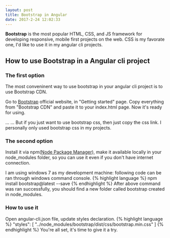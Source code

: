 ```yaml
---
layout: post
title: Bootstrap in Angular
date: 2017-2-24 12:02:33
---
```


**Bootstrap** is the most popular HTML, CSS, and JS framework for developing responsive, mobile first projects on the web. CSS is my favorate one, I'd like to use it in my angular cli projects.

## How to use Bootstrap in a Angular cli project

### The first option
The most conveninent way to use bootstrap in your angular cli project is to use Bootstrap CDN.

Go to [Bootstrap](http://getbootstrap.com/) official website, in "Getting started" page. Copy everything from "Bootstrap CDN" and paste it to your index.html page. Now it's ready for using.

... ... But if you just want to use bootstrap css, then just copy the css link. I personally only used bootstrap css in my projects.

### The second option
Install it via npm([Node Package Manager](https://www.npmjs.com/get-npm)), make it available locally in your node_modules folder, so you can use it even if you don't have internet connection.

I am using windows 7 as my development machine: following code can be ran through windows command console.
{% highlight language %}
npm install bootstrap@latest --save
{% endhighlight %}
After above command was ran successfully, you should find a new folder called bootstrap created in node_modules.  

### How to use it

Open angular-cli.json file, update styles declaration.
{% highlight language %}
"styles": [
  "../node_modules/bootstrap/dist/css/bootstrap.min.css"
]
{% endhighlight %}
You're all set, it's time to give it a try. 

